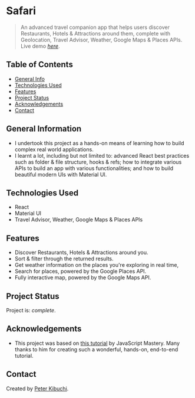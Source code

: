 # Safari

> An advanced travel companion app that helps users discover Restaurants, Hotels & Attractions around them, complete with Geolocation, Travel Advisor, Weather, Google Maps & Places APIs.
> Live demo [_here_](https://safari-advisor.netlify.app/).

## Table of Contents

- [General Info](#general-information)
- [Technologies Used](#technologies-used)
- [Features](#features)
- [Project Status](#project-status)
- [Acknowledgements](#acknowledgements)
- [Contact](#contact)

## General Information

- I undertook this project as a hands-on means of learning how to build complex real world applications.
- I learnt a lot, including but not limited to: advanced React best practices such as folder & file structure, hooks & refs; how to integrate various APIs to build an app with various functionalities; and how to build beautiful modern UIs with Material UI.

## Technologies Used

- React
- Material UI
- Travel Advisor, Weather, Google Maps & Places APIs

## Features

- Discover Restaurants, Hotels & Attractions around you.
- Sort & filter through the returned results.
- Get weather information on the places you're exploring in real time,
- Search for places, powered by the Google Places API.
- Fully interactive map, powered by the Google Maps API.

## Project Status

Project is: _complete_.

## Acknowledgements

- This project was based on [this tutorial](https://youtu.be/UKdQjQX1Pko) by JavaScript Mastery. Many thanks to him for creating such a wonderful, hands-on, end-to-end tutorial.

## Contact

Created by [Peter Kibuchi](https://www.peterkibuchi.com/).
